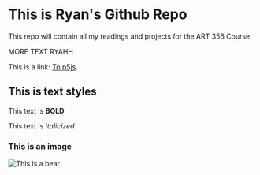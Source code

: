 # This is Ryan's Github Repo

This repo will contain all my readings and projects for the ART 356 Course.

MORE TEXT RYAHH

This is a link: [To p5js](https://p5js.org).

## This is text styles

This text is **BOLD**

This text is *italicized*


### This is an image

![This is a bear](https://m.media-amazon.com/images/I/71F+Wog+n4L._UF350,350_QL80_.jpg)
